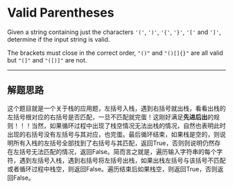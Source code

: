 # Valid Parentheses #

Given a string containing just the characters `'('`, `')'`, `'{'`, `'}'`, `'['` and `']'`, determine if the input string is valid.

The brackets must close in the correct order, `"()"` and `"()[]{}"` are all valid but `"(]"` and `"([)]"` are not.

---

## 解题思路 ##
这个题目就是一个关于栈的应用题，左括号入栈，遇到右括号就出栈，看看出栈的左括号根对应的右括号是否匹配，一旦不匹配就完蛋！这刚好满足**先进后出**的规则！！！当然，如果循环过程中出现了栈空情况无法出栈的情况，自然也表明此时出现的右括号没有左括号与其对应，也完蛋。最后循环结束，如果栈是空的，则说明所有入栈的左括号全部找到了右括号与其匹配，返回True，否则则说明仍然存在左括号无法匹配的情况，返回False。简而言之就是，遍历输入字符串的每个字符，遇到左括号入栈，遇到右括号将左括号出栈，如果出栈左括号与该括号不匹配或者循环过程中栈空，则返回False。遍历结束后如果栈空，则返回True，否则返回False。
